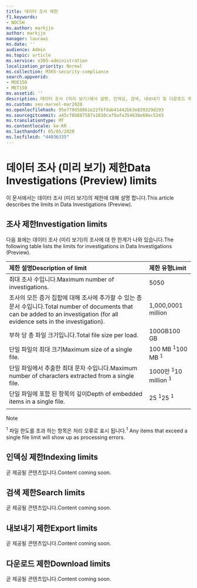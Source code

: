 ```yaml
---
title: 데이터 조사 제한
f1.keywords:
- NOCSH
ms.author: markjjo
author: markjjo
manager: laurawi
ms.date: ''
audience: Admin
ms.topic: article
ms.service: o365-administration
localization_priority: Normal
ms.collection: M365-security-compliance
search.appverid:
- MOE150
- MET150
ms.assetid: ''
description: 데이터 조사 (미리 보기)에서 설명, 인덱싱, 검색, 내보내기 및 다운로드 제한에 대 한 정보를 확인 합니다.
ms.custom: seo-marvel-mar2020
ms.openlocfilehash: 95e779d56861e22f6fdab41442bb3e839329d193
ms.sourcegitcommit: a45cf8b887587a1810caf9afa354638e68ec5243
ms.translationtype: MT
ms.contentlocale: ko-KR
ms.lasthandoff: 05/05/2020
ms.locfileid: "44036335"
---
```

# <a name="data-investigations-preview-limits"></a><span data-ttu-id="57f12-103">데이터 조사 (미리 보기) 제한</span><span class="sxs-lookup"><span data-stu-id="57f12-103">Data Investigations (Preview) limits</span></span>

<span data-ttu-id="57f12-104">이 문서에서는 데이터 조사 (미리 보기)의 제한에 대해 설명 합니다.</span><span class="sxs-lookup"><span data-stu-id="57f12-104">This article describes the limits in Data Investigations (Preview).</span></span>

## <a name="investigation-limits"></a><span data-ttu-id="57f12-105">조사 제한</span><span class="sxs-lookup"><span data-stu-id="57f12-105">Investigation limits</span></span>

<span data-ttu-id="57f12-106">다음 표에는 데이터 조사 (미리 보기)의 조사에 대 한 한계가 나와 있습니다.</span><span class="sxs-lookup"><span data-stu-id="57f12-106">The following table lists the limits for investigations in Data Investigations (Preview).</span></span> 
    
  |<span data-ttu-id="57f12-107">**제한 설명**</span><span class="sxs-lookup"><span data-stu-id="57f12-107">**Description of limit**</span></span>|<span data-ttu-id="57f12-108">**제한 유형**</span><span class="sxs-lookup"><span data-stu-id="57f12-108">**Limit**</span></span>|
  |:-----|:-----|
  |<span data-ttu-id="57f12-109">최대 조사 수입니다.</span><span class="sxs-lookup"><span data-stu-id="57f12-109">Maximum number of investigations.</span></span>  <br/> |<span data-ttu-id="57f12-110">50</span><span class="sxs-lookup"><span data-stu-id="57f12-110">50</span></span>  <br/> |
  |<span data-ttu-id="57f12-111">조사의 모든 증거 집합에 대해 조사에 추가할 수 있는 총 문서 수입니다.</span><span class="sxs-lookup"><span data-stu-id="57f12-111">Total number of documents that can be added to an investigation (for all evidence sets in the investigation).</span></span>  <br/> |<span data-ttu-id="57f12-112">1,000,000</span><span class="sxs-lookup"><span data-stu-id="57f12-112">1 million</span></span>  <br/> |
  |<span data-ttu-id="57f12-113">부하 당 총 파일 크기입니다.</span><span class="sxs-lookup"><span data-stu-id="57f12-113">Total file size per load.</span></span>  <br/> |<span data-ttu-id="57f12-114">100GB</span><span class="sxs-lookup"><span data-stu-id="57f12-114">100 GB</span></span>  <br/> |
  |<span data-ttu-id="57f12-115">단일 파일의 최대 크기</span><span class="sxs-lookup"><span data-stu-id="57f12-115">Maximum size of a single file.</span></span>   <br/> |<span data-ttu-id="57f12-116">100 MB <sup>1</sup></span><span class="sxs-lookup"><span data-stu-id="57f12-116">100 MB <sup>1</sup></span></span> <br/> |
  |<span data-ttu-id="57f12-117">단일 파일에서 추출한 최대 문자 수입니다.</span><span class="sxs-lookup"><span data-stu-id="57f12-117">Maximum number of characters extracted from a single file.</span></span>  <br/> |<span data-ttu-id="57f12-118">1000만 <sup>1</sup></span><span class="sxs-lookup"><span data-stu-id="57f12-118">10 million <sup>1</sup></span></span> <br/> |
  |<span data-ttu-id="57f12-119">단일 파일에 포함 된 항목의 깊이</span><span class="sxs-lookup"><span data-stu-id="57f12-119">Depth of embedded items in a single file.</span></span>  <br/> |<span data-ttu-id="57f12-120">25 <sup>1</sup></span><span class="sxs-lookup"><span data-stu-id="57f12-120">25 <sup>1</sup></span></span> <br/> |
|||
> [!NOTE]
><span data-ttu-id="57f12-121"><sup>1</sup> 파일 한도를 초과 하는 항목은 처리 오류로 표시 됩니다.</span><span class="sxs-lookup"><span data-stu-id="57f12-121"><sup>1</sup>  Any items that exceed a single file limit will show up as processing errors.</span></span>

## <a name="indexing-limits"></a><span data-ttu-id="57f12-122">인덱싱 제한</span><span class="sxs-lookup"><span data-stu-id="57f12-122">Indexing limits</span></span>

<span data-ttu-id="57f12-123">곧 제공될 콘텐츠입니다.</span><span class="sxs-lookup"><span data-stu-id="57f12-123">Content coming soon.</span></span>

## <a name="search-limits"></a><span data-ttu-id="57f12-124">검색 제한</span><span class="sxs-lookup"><span data-stu-id="57f12-124">Search limits</span></span>

<span data-ttu-id="57f12-125">곧 제공될 콘텐츠입니다.</span><span class="sxs-lookup"><span data-stu-id="57f12-125">Content coming soon.</span></span>

## <a name="export-limits"></a><span data-ttu-id="57f12-126">내보내기 제한</span><span class="sxs-lookup"><span data-stu-id="57f12-126">Export limits</span></span>

<span data-ttu-id="57f12-127">곧 제공될 콘텐츠입니다.</span><span class="sxs-lookup"><span data-stu-id="57f12-127">Content coming soon.</span></span>

## <a name="download-limits"></a><span data-ttu-id="57f12-128">다운로드 제한</span><span class="sxs-lookup"><span data-stu-id="57f12-128">Download limits</span></span>

<span data-ttu-id="57f12-129">곧 제공될 콘텐츠입니다.</span><span class="sxs-lookup"><span data-stu-id="57f12-129">Content coming soon.</span></span>

